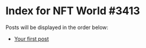 # Index for NFT World #3413
Posts will be displayed in the order below:

- [Your first post](./001-first.md)

